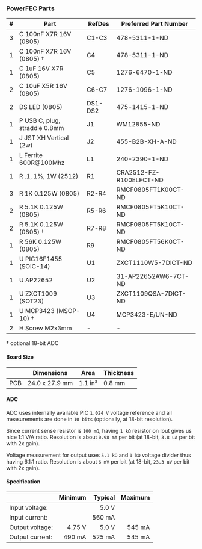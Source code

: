 ### PowerFEC Parts

|  # | Part                                      | RefDes  | Preferred Part Number         |
|---:|-------------------------------------------|---------|-------------------------------|
|  3 | C 100nF X7R 16V (0805)                    | C1-C3   | 478-5311-1-ND                 |
|  1 | C 100nF X7R 16V (0805)                  † | C4      | 478-5311-1-ND                 |
|  1 | C 1uF 16V X7R (0805)                      | C5      | 1276-6470-1-ND                |
|  2 | C 10uF X5R 16V (0805)                     | C6-C7   | 1276-1096-1-ND                |
|  2 | DS LED (0805)                             | DS1-DS2 | 475-1415-1-ND                 |
|  1 | P USB C, plug, straddle 0.8mm             | J1      | WM12855-ND                    |
|  1 | J JST XH Vertical (2w)                    | J2      | 455-B2B-XH-A-ND               |
|  1 | L Ferrite 600R@100Mhz                     | L1      | 240-2390-1-ND                 |
|  1 | R .1, 1%, 1W (2512)                       | R1      | CRA2512-FZ-R100ELFCT-ND       |
|  3 | R 1K 0.125W (0805)                        | R2-R4   | RMCF0805FT1K00CT-ND           |
|  2 | R 5.1K 0.125W (0805)                      | R5-R6   | RMCF0805FT5K10CT-ND           |
|  2 | R 5.1K 0.125W (0805)                    † | R7-R8   | RMCF0805FT5K10CT-ND           |
|  1 | R 56K 0.125W (0805)                       | R9      | RMCF0805FT56K0CT-ND           |
|  1 | U PIC16F1455 (SOIC-14)                    | U1      | ZXCT1110W5-7DICT-ND           |
|  1 | U AP22652                                 | U2      | 31-AP22652AW6-7CT-ND          |
|  1 | U ZXCT1009 (SOT23)                        | U3      | ZXCT1109QSA-7DICT-ND          |
|  1 | U MCP3423 (MSOP-10)                     † | U4      | MCP3423-E/UN-ND               |
|  2 | H Screw M2x3mm                            | -       | -                             |

† optional 18-bit ADC


#### Board Size

|       |      Dimensions | Area    | Thickness |
|-------|-----------------|---------|-----------|
| PCB   |  24.0 x 27.9 mm | 1.1 in² |    0.8 mm |


#### ADC

ADC uses internally available PIC `1.024 V` voltage reference and all
measurements are done in `10 bits` (optionally, at 18-bit resolution).

Since current sense resistor is `100 mΩ`, having `1 kΩ` resistor on Iout gives
us nice 1:1 V/A ratio. Resolution is about `0.98 mA` per bit (at 18-bit,
`3.8 uA` per bit with 2x gain).

Voltage measurement for output uses `5.1 kΩ` and `1 kΩ` voltage divider thus
having 6.1:1 ratio. Resolution is about `6 mV` per bit (at 18-bit, `23.3 uV` per
bit with 2x gain).


#### Specification

|                 | Minimum | Typical | Maximum |
|-----------------|--------:|--------:|--------:|
| Input voltage:  |         |   5.0 V |         |
| Input current:  |         |  560 mA |         |
| Output voltage: |  4.75 V |   5.0 V |  545 mA |
| Output current: |  490 mA |  525 mA |  545 mA |

